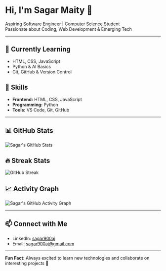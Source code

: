 # Hi, I'm Sagar Maity 👋

Aspiring Software Engineer | Computer Science Student  
Passionate about Coding, Web Development & Emerging Tech  

---

## 🔭 Currently Learning
- HTML, CSS, JavaScript  
- Python & AI Basics  
- Git, GitHub & Version Control  

## 🌱 Skills
- **Frontend:** HTML, CSS, JavaScript  
- **Programming:** Python  
- **Tools:** VS Code, Git, GitHub  

---

## 📊 GitHub Stats
![Sagar's GitHub Stats](https://github-readme-stats.vercel.app/api?username=sagar900aj&show_icons=true&theme=radical)

## 🔥 Streak Stats
![GitHub Streak](https://github-readme-streak-stats.herokuapp.com/?user=sagar900aj&theme=radical)

## 📈 Activity Graph
![Sagar's GitHub Activity Graph](https://github-readme-activity-graph.vercel.app/graph?username=sagar900aj&theme=radical)

---

## 📫 Connect with Me
- LinkedIn: [sagar900aj](https://in.linkedin.com/in/sagar900aj)
- Email: sagar900aj@gmail.com  

---

**Fun Fact:** Always excited to learn new technologies and collaborate on interesting projects 🚀
